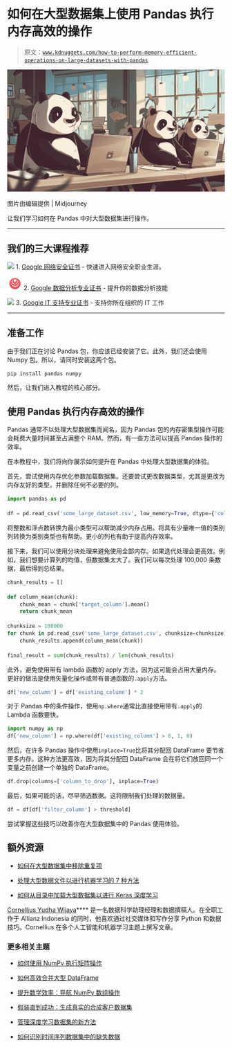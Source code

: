 # 如何在大型数据集上使用 Pandas 执行内存高效的操作

> 原文：[`www.kdnuggets.com/how-to-perform-memory-efficient-operations-on-large-datasets-with-pandas`](https://www.kdnuggets.com/how-to-perform-memory-efficient-operations-on-large-datasets-with-pandas)

![如何在大型数据集上执行内存高效的操作](img/2d5df1e34d710f034fb115f832b43dcb.png)

图片由编辑提供 | Midjourney

让我们学习如何在 Pandas 中对大型数据集进行操作。

* * *

## 我们的三大课程推荐

![](img/0244c01ba9267c002ef39d4907e0b8fb.png) 1\. [Google 网络安全证书](https://www.kdnuggets.com/google-cybersecurity) - 快速进入网络安全职业生涯。

![](img/e225c49c3c91745821c8c0368bf04711.png) 2\. [Google 数据分析专业证书](https://www.kdnuggets.com/google-data-analytics) - 提升你的数据分析技能

![](img/0244c01ba9267c002ef39d4907e0b8fb.png) 3\. [Google IT 支持专业证书](https://www.kdnuggets.com/google-itsupport) - 支持你所在组织的 IT 工作

* * *

## 准备工作

由于我们正在讨论 Pandas 包，你应该已经安装了它。此外，我们还会使用 Numpy 包。所以，请同时安装这两个包。

```py
pip install pandas numpy
```

然后，让我们进入教程的核心部分。

## 使用 Pandas 执行内存高效的操作

Pandas 通常不以处理大型数据集而闻名，因为 Pandas 包的内存密集型操作可能会耗费大量时间甚至占满整个 RAM。然而，有一些方法可以提高 Pandas 操作的效率。

在本教程中，我们将向你展示如何提升在 Pandas 中处理大型数据集的体验。

首先，尝试使用内存优化参数加载数据集。还要尝试更改数据类型，尤其是更改为内存友好的类型，并删除任何不必要的列。

```py
import pandas as pd

df = pd.read_csv('some_large_dataset.csv', low_memory=True, dtype={'column': 'int32'}, usecols=['col1', 'col2'])
```

将整数和浮点数转换为最小类型可以帮助减少内存占用。将具有少量唯一值的类别列转换为类别类型也有帮助。更小的列也有助于提高内存效率。

接下来，我们可以使用分块处理来避免使用全部内存。如果迭代处理会更高效。例如，我们想要计算列的均值，但数据集太大了。我们可以每次处理 100,000 条数据，最后得到总结果。

```py
chunk_results = []

def column_mean(chunk):
    chunk_mean = chunk['target_column'].mean()
    return chunk_mean

chunksize = 100000
for chunk in pd.read_csv('some_large_dataset.csv', chunksize=chunksize):
    chunk_results.append(column_mean(chunk))

final_result = sum(chunk_results) / len(chunk_results) 
```

此外，避免使用带有 lambda 函数的 apply 方法，因为这可能会占用大量内存。更好的做法是使用矢量化操作或带有普通函数的`.apply`方法。

```py
df['new_column'] = df['existing_column'] * 2
```

对于 Pandas 中的条件操作，使用`np.where`通常比直接使用带有`.apply`的 Lambda 函数要快。

```py
import numpy as np 
df['new_column'] = np.where(df['existing_column'] > 0, 1, 0)
```

然后，在许多 Pandas 操作中使用`inplace=True`比将其分配回 DataFrame 要节省更多内存。这种方法更高效，因为将其分配回 DataFrame 会在将它们放回同一个变量之前创建一个单独的 DataFrame。

```py
df.drop(columns=['column_to_drop'], inplace=True)
```

最后，如果可能的话，尽早筛选数据。这将限制我们处理的数据量。

```py
df = df[df['filter_column'] > threshold]
```

尝试掌握这些技巧以改善你在大型数据集中的 Pandas 使用体验。

## 额外资源

+   [如何在大型数据集中移除重复项](https://www.kdnuggets.com/2016/04/clevertap-remove-duplicates-large-datasets.html)

+   [处理大型数据文件以进行机器学习的 7 种方法](https://machinelearningmastery.com/large-data-files-machine-learning)

+   [如何从目录中加载大型数据集以进行 Keras 深度学习](https://machinelearningmastery.com/how-to-load-large-datasets-from-directories-for-deep-learning-with-keras/)

**[](https://www.linkedin.com/in/cornellius-yudha-wijaya/)**[Cornellius Yudha Wijaya](https://www.linkedin.com/in/cornellius-yudha-wijaya/)**** 是一名数据科学助理经理和数据撰稿人。在全职工作于 Allianz Indonesia 的同时，他喜欢通过社交媒体和写作分享 Python 和数据技巧。Cornellius 在多个人工智能和机器学习主题上撰写文章。

### 更多相关主题

+   [如何使用 NumPy 执行矩阵操作](https://www.kdnuggets.com/how-to-perform-matrix-operations-with-numpy)

+   [如何高效合并大型 DataFrame](https://www.kdnuggets.com/how-to-merge-large-dataframes-efficiently-with-pandas)

+   [提升数学效率：导航 NumPy 数组操作](https://www.kdnuggets.com/elevate-math-efficiency-navigating-numpy-array-operations)

+   [假装直到成功：生成真实的合成客户数据集](https://www.kdnuggets.com/2022/01/fake-realistic-synthetic-customer-datasets-projects.html)

+   [管理深度学习数据集的新方法](https://www.kdnuggets.com/2022/03/new-way-managing-deep-learning-datasets.html)

+   [如何识别时间序列数据集中的缺失数据](https://www.kdnuggets.com/how-to-identify-missing-data-in-timeseries-datasets)
